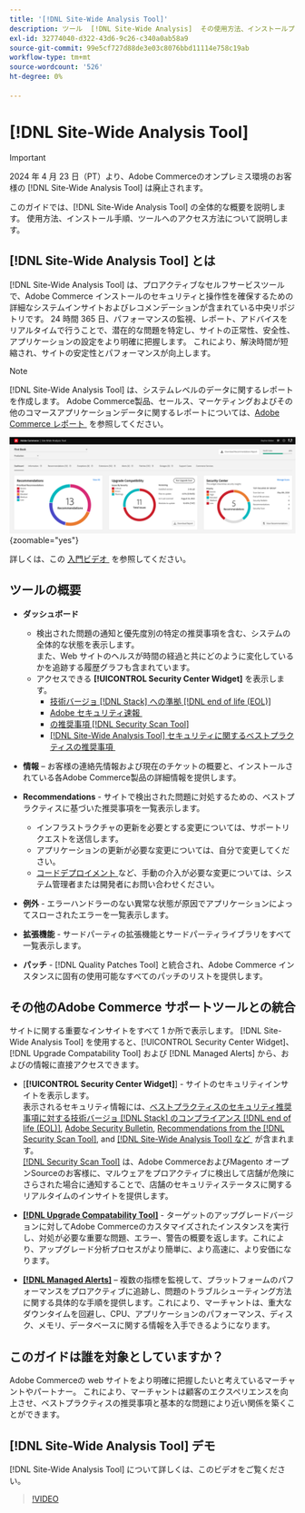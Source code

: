 ```yaml
---
title: '[!DNL Site-Wide Analysis Tool]'
description: ツール  [!DNL Site-Wide Analysis]  その使用方法、インストールプロセス、アクセス方法について説明します
exl-id: 32774040-d322-43d6-9c26-c340a0ab58a9
source-git-commit: 99e5cf727d88de3e03c8076bbd11114e758c19ab
workflow-type: tm+mt
source-wordcount: '526'
ht-degree: 0%

---
```


# [!DNL Site-Wide Analysis Tool]

>[!IMPORTANT]
>
>2024 年 4 月 23 日（PT）より、Adobe Commerceのオンプレミス環境のお客様の [!DNL Site-Wide Analysis Tool] は廃止されます。

このガイドでは、[!DNL Site-Wide Analysis Tool] の全体的な概要を説明します。 使用方法、インストール手順、ツールへのアクセス方法について説明します。

## [!DNL Site-Wide Analysis Tool] とは

[!DNL Site-Wide Analysis Tool] は、プロアクティブなセルフサービスツールで、Adobe Commerce インストールのセキュリティと操作性を確保するための詳細なシステムインサイトおよびレコメンデーションが含まれている中央リポジトリです。 24 時間 365 日、パフォーマンスの監視、レポート、アドバイスをリアルタイムで行うことで、潜在的な問題を特定し、サイトの正常性、安全性、アプリケーションの設定をより明確に把握します。 これにより、解決時間が短縮され、サイトの安定性とパフォーマンスが向上します。

>[!NOTE]
>
>[!DNL Site-Wide Analysis Tool] は、システムレベルのデータに関するレポートを作成します。 Adobe Commerce製品、セールス、マーケティングおよびその他のコマースアプリケーションデータに関するレポートについては、[Adobe Commerce レポート &#x200B;](https://experienceleague.adobe.com/ja/docs/commerce-admin/start/reporting/reports-menu) を参照してください。

![Site-Wide Analysis Tool ダッシュボード &#x200B;](../../assets/tools/swat-dashboard.png){zoomable="yes"}

詳しくは、この [&#x200B; 入門ビデオ &#x200B;](https://www.youtube.com/watch?v=KW2R8ki_RG4) を参照してください。

## ツールの概要

- **ダッシュボード**
   - 検出された問題の通知と優先度別の特定の推奨事項を含む、システムの全体的な状態を表示します。<br>
また、Web サイトのヘルスが時間の経過と共にどのように変化しているかを追跡する履歴グラフも含まれています。
   - アクセスできる **[!UICONTROL Security Center Widget]** を表示します。
      - [&#x200B; 技術バージョ  [!DNL Stack]  への準拠  [!DNL end of life (EOL)]](https://experienceleague.adobe.com/docs/commerce-operations/installation-guide/system-requirements.html?lang=ja)
      - [Adobe セキュリティ速報 &#x200B;](https://helpx.adobe.com/jp/security/security-bulletin.html)
      - [&#x200B; の推奨事項  [!DNL Security Scan Tool]](https://experienceleague.adobe.com/docs/commerce-admin/systems/security/security-scan.html?lang=ja)
      - [[!DNL Site-Wide Analysis Tool]  セキュリティに関するベストプラクティスの推奨事項 &#x200B;](https://experienceleague.adobe.com/docs/commerce-operations/tools/site-wide-analysis-tool/recommendations.html?lang=ja)

- **情報** – お客様の連絡先情報および現在のチケットの概要と、インストールされている各Adobe Commerce製品の詳細情報を提供します。

- **Recommendations** - サイトで検出された問題に対処するための、ベストプラクティスに基づいた推奨事項を一覧表示します。
   - インフラストラクチャの更新を必要とする変更については、サポートリクエストを送信します。
   - アプリケーションの更新が必要な変更については、自分で変更してください。
   - [&#x200B; コードデプロイメント &#x200B;](https://experienceleague.adobe.com/docs/commerce-cloud-service/user-guide/architecture/pro-develop-deploy-workflow.html?lang=ja#deployment-workflow) など、手動の介入が必要な変更については、システム管理者または開発者にお問い合わせください。

- **例外** - エラーハンドラーのない異常な状態が原因でアプリケーションによってスローされたエラーを一覧表示します。

- **拡張機能** - サードパーティの拡張機能とサードパーティライブラリをすべて一覧表示します。

- **パッチ** - [!DNL Quality Patches Tool] と統合され、Adobe Commerce インスタンスに固有の使用可能なすべてのパッチのリストを提供します。

## その他のAdobe Commerce サポートツールとの統合

サイトに関する重要なインサイトをすべて 1 か所で表示します。 [!DNL Site-Wide Analysis Tool] を使用すると、[!UICONTROL Security Center Widget]、[!DNL Upgrade Compatability Tool] および [!DNL Managed Alerts] から、およびの情報に直接アクセスできます。

- [**[!UICONTROL Security Center Widget]**] - サイトのセキュリティインサイトを表示します。<br>
表示されるセキュリティ情報には、[&#x200B; ベストプラクティスのセキュリティ推奨事項に対する技術バージョ  [!DNL Stack]  のコンプライアンス  [!DNL end of life (EOL)]](https://experienceleague.adobe.com/docs/commerce-operations/installation-guide/system-requirements.html?lang=ja), [Adobe Security Bulletin](https://helpx.adobe.com/jp/security/security-bulletin.html), [Recommendations from the [!DNL Security Scan Tool]](https://experienceleague.adobe.com/docs/commerce-admin/systems/security/security-scan.html?lang=ja), and [[!DNL Site-Wide Analysis Tool]  など &#x200B;](https://experienceleague.adobe.com/docs/commerce-operations/tools/site-wide-analysis-tool/recommendations.html?lang=ja) が含まれます。<br>
[[!DNL Security Scan Tool]](https://experienceleague.adobe.com/docs/commerce-admin/systems/security/security-scan.html?lang=ja) は、Adobe CommerceおよびMagento オープンSourceのお客様に、マルウェアをプロアクティブに検出して店舗が危険にさらされた場合に通知することで、店舗のセキュリティステータスに関するリアルタイムのインサイトを提供します。

- [**[!DNL Upgrade Compatability Tool]**](../../upgrade/upgrade-compatibility-tool/overview.md) - ターゲットのアップグレードバージョンに対してAdobe Commerceのカスタマイズされたインスタンスを実行し、対処が必要な重要な問題、エラー、警告の概要を返します。これにより、アップグレード分析プロセスがより簡単に、より高速に、より安価になります。

- [**[!DNL Managed Alerts]**](https://support.magento.com/hc/en-us/sections/360010758472-Managed-alerts-for-Adobe-Commerce) – 複数の指標を監視して、プラットフォームのパフォーマンスをプロアクティブに追跡し、問題のトラブルシューティング方法に関する具体的な手順を提供します。これにより、マーチャントは、重大なダウンタイムを回避し、CPU、アプリケーションのパフォーマンス、ディスク、メモリ、データベースに関する情報を入手できるようになります。

## このガイドは誰を対象としていますか？

Adobe Commerceの web サイトをより明確に把握したいと考えているマーチャントやパートナー。 これにより、マーチャントは顧客のエクスペリエンスを向上させ、ベストプラクティスの推奨事項と基本的な問題により近い関係を築くことができます。

## [!DNL Site-Wide Analysis Tool] デモ

[!DNL Site-Wide Analysis Tool] について詳しくは、このビデオをご覧ください。

>[!VIDEO](https://video.tv.adobe.com/v/344001?quality=12)
